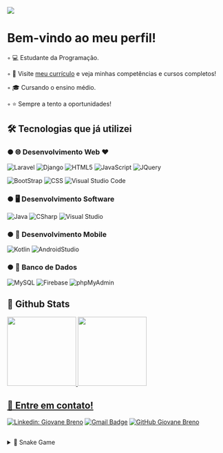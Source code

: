 ![](https://komarev.com/ghpvc/?username=giovane-breno&color=006bed)


# Bem-vindo ao meu perfil!

◦ 💻 Estudante da Programação.

◦ 🔖 Visite <a href="https://www.linkedin.com/in/guilherme-monfrinato-2b3b76280/">meu currículo</a> e veja minhas competências e cursos completos!

◦ 🎓 Cursando o ensino médio.

◦ ⭐ Sempre a tento a oportunidades!

 ## 🛠️ Tecnologias que já utilizei

 ### ● 🌐 Desenvolvimento Web ❤️
 ![Laravel](https://img.shields.io/badge/-Laravel-333333?style=flat&logo=laravel)
 ![Django](https://img.shields.io/badge/-Django-333333?style=flat&logo=django)
 ![HTML5](https://img.shields.io/badge/-HTML5-333333?style=flat&logo=HTML5)
 ![JavaScript](https://img.shields.io/badge/-JavaScript-333333?style=flat&logo=javascript)
 ![JQuery](https://img.shields.io/badge/-JQuery-333333?style=flat&logo=jquery)
 
 ![BootStrap](https://img.shields.io/badge/-Bootstrap-333333?style=flat&logo=bootstrap)
 ![CSS](https://img.shields.io/badge/-CSS-333333?style=flat&logo=CSS3&logoColor=1572B6)
 ![Visual Studio Code](https://img.shields.io/badge/-Visual%20Studio%20Code-333333?style=flat&logo=visual-studio-code&logoColor=007ACC)

 
 ### ● 🖥️ Desenvolvimento Software
 ![Java](https://img.shields.io/badge/-Java-333333?style=flat&logo=java)
 ![CSharp](https://img.shields.io/badge/-CSharp-333333?style=flat&logo=csharp)
 ![Visual Studio](https://img.shields.io/badge/-Visual%20Studio-333333?style=flat&logo=visual-studio&logoColor=007ACC)



 ### ● 📱 Desenvolvimento Mobile
 ![Kotlin](https://img.shields.io/badge/-Kotlin-333333?style=flat&logo=kotlin)
 ![AndroidStudio](https://img.shields.io/badge/-AndroidStudio-333333?style=flat&logo=androidstudio)
 
 ### ● 📅 Banco de Dados
 ![MySQL](https://img.shields.io/badge/-MySQL-333333?style=flat&logo=mysql)
 ![Firebase](https://img.shields.io/badge/-Firebase-333333?style=flat&logo=firebase)
 ![phpMyAdmin](https://img.shields.io/badge/-phpMyAdmin-333333?style=flat&logo=phpmyadmin)

 
  ## 🤖 Github Stats
  
  
 <div>
  <a href="https://github.com/giovane-breno">
  <img height="160em" src="https://github-readme-stats.vercel.app/api?username=giovane-breno&show_icons=true&theme=dracula&include_all_commits=true&count_private=true"/>
  <img height="160em" src="https://github-readme-stats.vercel.app/api/top-langs/?username=giovane-breno&layout=compact&langs_count=7&theme=dracula"/>
</div>
 

 ## 💠  Entre em contato!
[![Linkedin: Giovane Breno](https://img.shields.io/badge/-Giovane_Breno-blue?style=flat-square&logo=Linkedin&logoColor=white&link=https://www.linkedin.com/in/giovane-breno)](https://www.linkedin.com/in/giovane-breno)
[![Gmail Badge](https://img.shields.io/badge/-giovane.breno@gmail.com-006bed?style=flat-square&logo=Gmail&logoColor=white&link=mailto:giovane.breno@gmail.com)](mailto:giovane.breno@gmail.com)
[![GitHub Giovane Breno]( https://img.shields.io/github/followers/giovane-breno?label=follow&style=social)](https://github.com/giovane-breno) 
 
##


 
<details>
  <summary>🐍 Snake Game</summary>

![Snake animation](https://github.com/giovane-breno/giovane-breno/blob/output/github-contribution-grid-snake.svg)
</details
